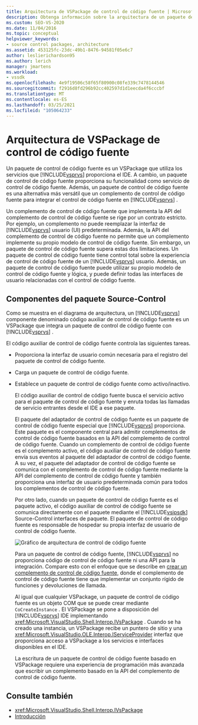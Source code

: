 ```yaml
---
title: Arquitectura de VSPackage de control de código fuente | Microsoft Docs
description: Obtenga información sobre la arquitectura de un paquete de control de código fuente, que es un VSPackage que proporciona funcionalidad a Visual Studio como servicio de control de código fuente.
ms.custom: SEO-VS-2020
ms.date: 11/04/2016
ms.topic: conceptual
helpviewer_keywords:
- source control packages, architecture
ms.assetid: 453125fc-23dc-49b1-8476-94581f05e6c7
author: leslierichardson95
ms.author: lerich
manager: jmartens
ms.workload:
- vssdk
ms.openlocfilehash: 4e9f19506c58f65f80900c08fe339c7478144546
ms.sourcegitcommit: f2916d8fd296b92cc402597d1d1eecda4f6cccbf
ms.translationtype: MT
ms.contentlocale: es-ES
ms.lasthandoff: 03/25/2021
ms.locfileid: "105064233"
---
```

# <a name="source-control-vspackage-architecture"></a>Arquitectura de VSPackage de control de código fuente
Un paquete de control de código fuente es un VSPackage que utiliza los servicios que [!INCLUDE[vsprvs](../../code-quality/includes/vsprvs_md.md)] proporciona el IDE. A cambio, un paquete de control de código fuente proporciona su funcionalidad como servicio de control de código fuente. Además, un paquete de control de código fuente es una alternativa más versátil que un complemento de control de código fuente para integrar el control de código fuente en [!INCLUDE[vsprvs](../../code-quality/includes/vsprvs_md.md)] .

 Un complemento de control de código fuente que implementa la API del complemento de control de código fuente se rige por un contrato estricto. Por ejemplo, un complemento no puede reemplazar la interfaz de [!INCLUDE[vsprvs](../../code-quality/includes/vsprvs_md.md)] usuario (UI) predeterminada. Además, la API del complemento de control de código fuente no permite que un complemento implemente su propio modelo de control de código fuente. Sin embargo, un paquete de control de código fuente supera estas dos limitaciones. Un paquete de control de código fuente tiene control total sobre la experiencia de control de código fuente de un [!INCLUDE[vsprvs](../../code-quality/includes/vsprvs_md.md)] usuario. Además, un paquete de control de código fuente puede utilizar su propio modelo de control de código fuente y lógica, y puede definir todas las interfaces de usuario relacionadas con el control de código fuente.

## <a name="source-control-package-components"></a>Componentes del paquete Source-Control
 Como se muestra en el diagrama de arquitectura, un [!INCLUDE[vsprvs](../../code-quality/includes/vsprvs_md.md)] componente denominado código auxiliar de control de código fuente es un VSPackage que integra un paquete de control de código fuente con [!INCLUDE[vsprvs](../../code-quality/includes/vsprvs_md.md)] .

 El código auxiliar de control de código fuente controla las siguientes tareas.

- Proporciona la interfaz de usuario común necesaria para el registro del paquete de control de código fuente.

- Carga un paquete de control de código fuente.

- Establece un paquete de control de código fuente como activo/inactivo.

  El código auxiliar de control de código fuente busca el servicio activo para el paquete de control de código fuente y enruta todas las llamadas de servicio entrantes desde el IDE a ese paquete.

  El paquete del adaptador de control de código fuente es un paquete de control de código fuente especial que [!INCLUDE[vsprvs](../../code-quality/includes/vsprvs_md.md)] proporciona. Este paquete es el componente central para admitir complementos de control de código fuente basados en la API del complemento de control de código fuente. Cuando un complemento de control de código fuente es el complemento activo, el código auxiliar de control de código fuente envía sus eventos al paquete del adaptador de control de código fuente. A su vez, el paquete del adaptador de control de código fuente se comunica con el complemento de control de código fuente mediante la API del complemento de control de código fuente y también proporciona una interfaz de usuario predeterminada común para todos los complementos de control de código fuente.

  Por otro lado, cuando un paquete de control de código fuente es el paquete activo, el código auxiliar de control de código fuente se comunica directamente con el paquete mediante el [!INCLUDE[vsipsdk](../../extensibility/includes/vsipsdk_md.md)] Source-Control interfaces de paquete. El paquete de control de código fuente es responsable de hospedar su propia interfaz de usuario de control de código fuente.

  ![Gráfico de arquitectura de control de código fuente](../../extensibility/internals/media/vsipsccarch.gif "VSIPSCCArch")

  Para un paquete de control de código fuente, [!INCLUDE[vsprvs](../../code-quality/includes/vsprvs_md.md)] no proporciona código de control de código fuente ni una API para la integración. Compare esto con el enfoque que se describe en [crear un complemento de control de código fuente,](../../extensibility/internals/creating-a-source-control-plug-in.md) donde el complemento de control de código fuente tiene que implementar un conjunto rígido de funciones y devoluciones de llamada.

  Al igual que cualquier VSPackage, un paquete de control de código fuente es un objeto COM que se puede crear mediante `CoCreateInstance` . El VSPackage se pone a disposición del [!INCLUDE[vsprvs](../../code-quality/includes/vsprvs_md.md)] IDE implementando <xref:Microsoft.VisualStudio.Shell.Interop.IVsPackage> . Cuando se ha creado una instancia, un VSPackage recibe un puntero de sitio y una <xref:Microsoft.VisualStudio.OLE.Interop.IServiceProvider> interfaz que proporciona acceso a VSPackage a los servicios e interfaces disponibles en el IDE.

  La escritura de un paquete de control de código fuente basado en VSPackage requiere una experiencia de programación más avanzada que escribir un complemento basado en la API del complemento de control de código fuente.

## <a name="see-also"></a>Consulte también
- <xref:Microsoft.VisualStudio.Shell.Interop.IVsPackage>
- [Introducción](../../extensibility/internals/getting-started-with-source-control-vspackages.md)
